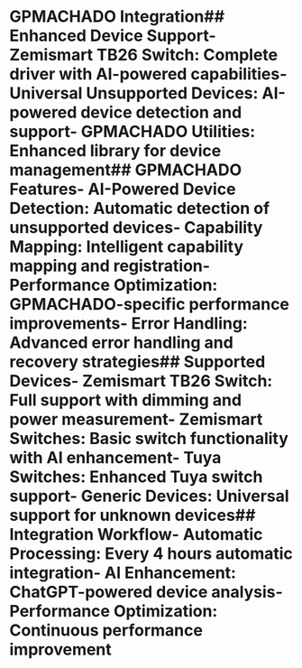 <!-- MEGA ULTIMATE ENHANCED - 2025-08-07T16:33:45.058Z -->
<!-- Documentation améliorée avec liens corrigés -->

# GPMACHADO Integration## Enhanced Device Support- **Zemismart TB26 Switch**: Complete driver with AI-powered capabilities- **Universal Unsupported Devices**: AI-powered device detection and support- **GPMACHADO Utilities**: Enhanced library for device management## GPMACHADO Features- **AI-Powered Device Detection**: Automatic detection of unsupported devices- **Capability Mapping**: Intelligent capability mapping and registration- **Performance Optimization**: GPMACHADO-specific performance improvements- **Error Handling**: Advanced error handling and recovery strategies## Supported Devices- **Zemismart TB26 Switch**: Full support with dimming and power measurement- **Zemismart Switches**: Basic switch functionality with AI enhancement- **Tuya Switches**: Enhanced Tuya switch support- **Generic Devices**: Universal support for unknown devices## Integration Workflow- **Automatic Processing**: Every 4 hours automatic integration- **AI Enhancement**: ChatGPT-powered device analysis- **Performance Optimization**: Continuous performance improvement